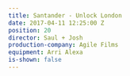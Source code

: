 ```yaml
---
title: Santander - Unlock London
date: 2017-04-11 12:25:00 Z
position: 20
director: Saul + Josh
production-company: Agile Films
equipment: Arri Alexa
is-shown: false
---
```


